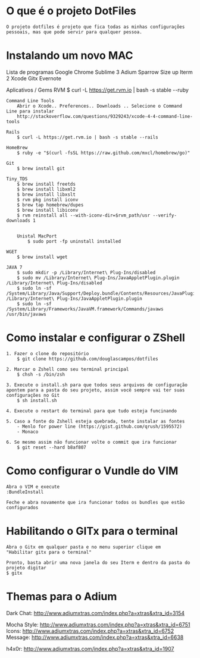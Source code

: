 O que é o projeto DotFiles
==========================

	O projeto dotfiles é projeto que fica todas as minhas configurações pessoais, mas que pode servir para qualquer pessoa.



Instalando um novo MAC
========================

Lista de programas
	Google Chrome
	Sublime 3
	Adium
	Sparrow
	Size up
	Iterm 2
	Xcode
	Gitx
	Evernote

Aplicativos / Gems
	RVM
		$ curl -L https://get.rvm.io | bash -s stable --ruby

	Command Line Tools
		Abrir o Xcode.. Preferences.. Downloads .. Selecione o Command Line para instalar
		http://stackoverflow.com/questions/9329243/xcode-4-4-command-line-tools

	Rails
		$ curl -L https://get.rvm.io | bash -s stable --rails

	HomeBrew
		$ ruby -e "$(curl -fsSL https://raw.github.com/mxcl/homebrew/go)"

	Git
		$ brew install git

	Tiny_TDS
		$ brew install freetds
		$ brew install libxml2
		$ brew install libxslt
		$ rvm pkg install iconv
		$ brew tap homebrew/dupes
		$ brew install libiconv
		$ rvm reinstall all --with-iconv-dir=$rvm_path/usr --verify-downloads 1


		Unistal MacPort
			$ sudo port -fp uninstall installed

	WGET
		$ brew install wget

	JAVA 7
		$ sudo mkdir -p /Library/Internet\ Plug-Ins/disabled 
		$ sudo mv /Library/Internet\ Plug-Ins/JavaAppletPlugin.plugin /Library/Internet\ Plug-Ins/disabled
		$ sudo ln -sf /System/Library/Java/Support/Deploy.bundle/Contents/Resources/JavaPlugin2_NPAPI.plugin /Library/Internet\ Plug-Ins/JavaAppletPlugin.plugin
		$ sudo ln -sf /System/Library/Frameworks/JavaVM.framework/Commands/javaws /usr/bin/javaws



Como instalar e configurar o ZShell
====================================

	1. Fazer o clone do repositório
		$ git clone https://github.com/douglascampos/dotfiles

	2. Marcar o Zshell como seu terminal principal
		$ chsh -s /bin/zsh

	3. Execute o install.sh para que todos seus arquivos de configuração apontem para a pasta do seu projeto, assim você sempre vai ter suas configurações no Git
		$ sh install.sh

	4. Execute o restart do terminal para que tudo esteja funcinando

	5. Caso a fonte do Zshell esteja quebrada, tente instalar as fontes
		- Menlo for power line (https://gist.github.com/qrush/1595572)
		- Monaco

	6. Se mesmo assim não funcionar volte o commit que ira funcionar
		$ git reset --hard b8af807


Como configurar o Vundle do VIM
===============================

	Abra o VIM e execute
	:BundleInstall

	Feche e abra novamente que ira funcionar todos os bundles que estão configurados



Habilitando o GITx para o terminal
==================================

	Abra o Gitx em qualquer pasta e no menu superior clique em 
	"Habilitar gitx para o terminal"

	Pronto, basta abrir uma nova janela do seu Iterm e dentro da pasta do projeto digitar
	$ gitx



Themas para o Adium
===================

Dark Chat:   	http://www.adiumxtras.com/index.php?a=xtras&xtra_id=3154

Mocha Style: 	http://www.adiumxtras.com/index.php?a=xtras&xtra_id=6751
	     		Icons: http://www.adiumxtras.com/index.php?a=xtras&xtra_id=6752
				Message: http://www.adiumxtras.com/index.php?a=xtras&xtra_id=6638

h4x0r: 			http://www.adiumxtras.com/index.php?a=xtras&xtra_id=1907
